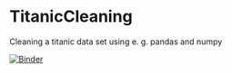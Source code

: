 # TitanicCleaning

Cleaning a titanic data set using e. g. pandas and numpy

[![Binder](https://mybinder.org/badge_logo.svg)](https://mybinder.org/v2/gh/MateuszLin/TitanicCleaning/master?filepath=TitanicCleaning_Python.ipynb)
